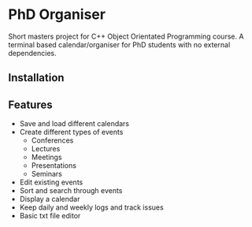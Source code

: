 # PhD Organiser

Short masters project for C++ Object Orientated Programming course.
A terminal based calendar/organiser for PhD students with no external dependencies.

## Installation

## Features

* Save and load different calendars
* Create different types of events
  * Conferences
  * Lectures
  * Meetings
  * Presentations
  * Seminars
* Edit existing events
* Sort and search through events
* Display a calendar
* Keep daily and weekly logs and track issues
* Basic txt file editor
